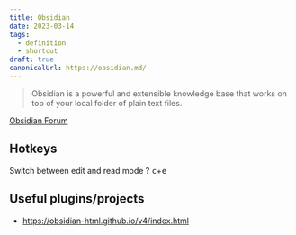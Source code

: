 ```yaml
---
title: Obsidian
date: 2023-03-14
tags:
  - definition
  - shortcut
draft: true
canonicalUrl: https://obsidian.md/
---
```


> Obsidian is a powerful and extensible knowledge base that works on top of your
> local folder of plain text files.

[Obsidian Forum](https://forum.obsidian.md/)

## Hotkeys

Switch between edit and read mode
?
<kbd>c</kbd>+<kbd>e</kbd>
<!--SR:!2023-06-25,43,270-->

## Useful plugins/projects

- https://obsidian-html.github.io/v4/index.html

